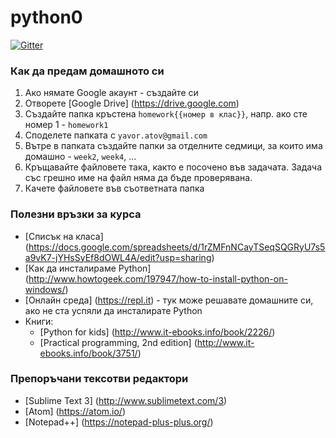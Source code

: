 # python0

[![Gitter](https://badges.gitter.im/Join%20Chat.svg)](https://gitter.im/YAtOff/python0?utm_source=badge&utm_medium=badge&utm_campaign=pr-badge&utm_content=badge)

### Как да предам домашното си

1. Ако нямате Google акаунт - създайте си
2. Отворете [Google Drive] (https://drive.google.com)
3. Създайте папка кръстена `homework{{номер в клас}}`, напр. ако сте номер 1 - `homework1`
4. Споделете папката с `yavor.atov@gmail.com`
5. Вътре в папката създайте папки за отделните седмици, за които има домашнo - `week2`, `week4`, ...
6. Кръщавайте файловете така, както е посочено във задачата.
   Задача със грешно име на файл няма да бъде проверявана.
7. Качете файловете във съответната папка

### Полезни връзки за курса

 - [Списък на класа] (https://docs.google.com/spreadsheets/d/1rZMFnNCayTSeqSQGRyU7s5a9vK7-jYHsSyEf8dOWL4A/edit?usp=sharing)
 - [Как да инсталираме Python] (http://www.howtogeek.com/197947/how-to-install-python-on-windows/)
 - [Онлайн среда] (https://repl.it) - тук може решавате домашните си, ако не ста
   успяли да инсталирате Python
 - Книги:
    - [Python for kids] (http://www.it-ebooks.info/book/2226/)
    - [Practical programming, 2nd edition] (http://www.it-ebooks.info/book/3751/)


### Препоръчани тексотви редактори
- [Sublime Text 3] (http://www.sublimetext.com/3)
- [Atom] (https://atom.io/)
- [Notepad++] (https://notepad-plus-plus.org/)
